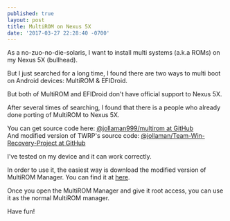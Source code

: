 ```yaml
---
published: true
layout: post
title: MultiROM on Nexus 5X
date: '2017-03-27 22:28:40 -0700'
---
```

As a no-zuo-no-die-solaris, I want to install multi systems (a.k.a ROMs) on my Nexus 5X (bullhead). 

But I just searched for a long time, I found there are two ways to multi boot on Android devices: MultiROM & EFIDroid.

But both of MultiROM and EFIDroid don't have official support to Nexus 5X.

After several times of searching, I found that there is a people who already done porting of MultiROM to Nexus 5X.

You can get source code here: [@jollaman999/multirom at GitHub](https://github.com/jollaman999/multirom)  
And modified version of TWRP's source code: [@jollaman/Team-Win-Recovery-Project at GitHub](https://github.com/jollaman999/Team-Win-Recovery-Project)  

I've tested on my device and it can work correctly.

In order to use it, the easiest way is download the modified version of MultiROM Manager. You can find it at [here](https://github.com/jollaman999/MultiROMMgr/tree/master/MultiROMMgr).

Once you open the MultiROM Manager and give it root access, you can use it as the normal MultiROM manager.

Have fun!